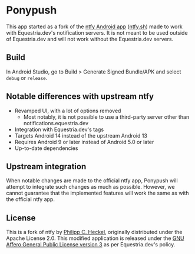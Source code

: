 # Ponypush
This app started as a fork of the [ntfy Android app](https://github.com/binwiederhier/ntfy) ([ntfy.sh](https://ntfy.sh)) made to work with Equestria.dev's notification servers. It is not meant to be used outside of Equestria.dev and will not work without the Equestria.dev servers.

## Build
In Android Studio, go to Build > Generate Signed Bundle/APK and select `debug` or `release`.

## Notable differences with upstream ntfy
- Revamped UI, with a lot of options removed
  - Most notably, it is not possible to use a third-party server other than notifications.equestria.dev
- Integration with Equestria.dev's tags
- Targets Android 14 instead of the upstream Android 13
- Requires Android 9 or later instead of Android 5.0 or later
- Up-to-date dependencies

## Upstream integration
When notable changes are made to the official ntfy app, Ponypush will attempt to integrate such changes as much as possible. However, we cannot guarantee that the implemented features will work the same as with the official ntfy app.

## License
This is a fork of ntfy by [Philipp C. Heckel](https://heckel.io), originally distributed under the Apache License 2.0. This modified application is released under the [GNU Affero General Public License version 3](LICENSE) as per Equestria.dev's policy. 